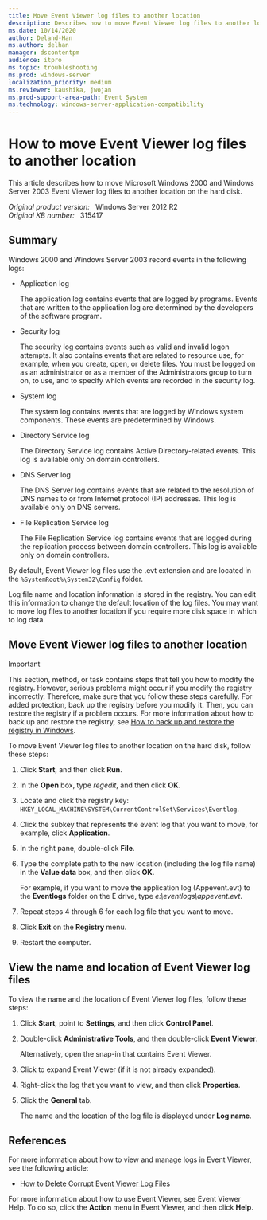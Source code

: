 ```yaml
---
title: Move Event Viewer log files to another location
description: Describes how to move Event Viewer log files to another location on the hard disk.
ms.date: 10/14/2020
author: Deland-Han
ms.author: delhan
manager: dscontentpm
audience: itpro
ms.topic: troubleshooting
ms.prod: windows-server
localization_priority: medium
ms.reviewer: kaushika, jwojan
ms.prod-support-area-path: Event System
ms.technology: windows-server-application-compatibility
---
```

# How to move Event Viewer log files to another location

This article describes how to move Microsoft Windows 2000 and Windows Server 2003 Event Viewer log files to another location on the hard disk.

_Original product version:_ &nbsp; Windows Server 2012 R2  
_Original KB number:_ &nbsp; 315417

## Summary

Windows 2000 and Windows Server 2003 record events in the following logs:

- Application log

    The application log contains events that are logged by programs. Events that are written to the application log are determined by the developers of the software program.

- Security log

    The security log contains events such as valid and invalid logon attempts. It also contains events that are related to resource use, for example, when you create, open, or delete files. You must be logged on as an administrator or as a member of the Administrators group to turn on, to use, and to specify which events are recorded in the security log.

- System log

    The system log contains events that are logged by Windows system components. These events are predetermined by Windows.

- Directory Service log

    The Directory Service log contains Active Directory-related events. This log is available only on domain controllers.

- DNS Server log

    The DNS Server log contains events that are related to the resolution of DNS names to or from Internet protocol (IP) addresses. This log is available only on DNS servers.

- File Replication Service log

    The File Replication Service log contains events that are logged during the replication process between domain controllers. This log is available only on domain controllers.

By default, Event Viewer log files use the .evt extension and are located in the `%SystemRoot%\System32\Config` folder.

Log file name and location information is stored in the registry. You can edit this information to change the default location of the log files. You may want to move log files to another location if you require more disk space in which to log data.

## Move Event Viewer log files to another location

> [!IMPORTANT]
> This section, method, or task contains steps that tell you how to modify the registry. However, serious problems might occur if you modify the registry incorrectly. Therefore, make sure that you follow these steps carefully. For added protection, back up the registry before you modify it. Then, you can restore the registry if a problem occurs. For more information about how to back up and restore the registry, see [How to back up and restore the registry in Windows](https://support.microsoft.com/help/322756).

To move Event Viewer log files to another location on the hard disk, follow these steps:

1. Click **Start**, and then click **Run**.
2. In the **Open** box, type *regedit*, and then click **OK**.
3. Locate and click the registry key: `HKEY_LOCAL_MACHINE\SYSTEM\CurrentControlSet\Services\Eventlog`.
4. Click the subkey that represents the event log that you want to move, for example, click **Application**.
5. In the right pane, double-click **File**.
6. Type the complete path to the new location (including the log file name) in the **Value data** box, and then click **OK**.

    For example, if you want to move the application log (Appevent.evt) to the **Eventlogs** folder on the E drive, type *e:\eventlogs\appevent.evt*.
7. Repeat steps 4 through 6 for each log file that you want to move.
8. Click **Exit** on the **Registry** menu.
9. Restart the computer.

## View the name and location of Event Viewer log files

To view the name and the location of Event Viewer log files, follow these steps:

1. Click **Start**, point to **Settings**, and then click **Control Panel**.
2. Double-click **Administrative Tools**, and then double-click **Event Viewer**.

    Alternatively, open the snap-in that contains Event Viewer.
3. Click to expand Event Viewer (if it is not already expanded).
4. Right-click the log that you want to view, and then click **Properties**.
5. Click the **General** tab.

    The name and the location of the log file is displayed under **Log name**.

## References

For more information about how to view and manage logs in Event Viewer, see the following article:

- [How to Delete Corrupt Event Viewer Log Files](https://support.microsoft.com/help/172156)

For more information about how to use Event Viewer, see Event Viewer Help. To do so, click the **Action** menu in Event Viewer, and then click **Help**.
